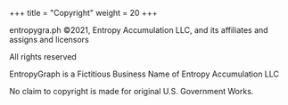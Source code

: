 +++
title = "Copyright"
weight = 20
+++

entropygra.ph &copy;2021, Entropy Accumulation LLC, and its affiliates and assigns and licensors

All rights reserved

EntropyGraph is a Fictitious Business Name of Entropy Accumulation LLC

No claim to copyright is made for original U.S. Government Works.
